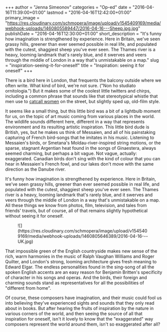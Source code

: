 +++
author = "Jenna Simeonov"
categories = "Op-ed"
date = "2016-04-16T11:39:00+01:00"
lastmod = "2016-04-16T12:42:00+01:00"
primary_image = "https://res.cloudinary.com/schmopera/image/upload/v1545409169/media/webhook-uploads/1460805589447/2016-04-16---Sheep.jpg.jpg"
publishDate = "2016-04-16T12:30:00+01:00"
short_description = "It&#039;s funny how imagination is strengthened by experience. Here in Britain, we&#039;ve seen grassy hills, greener than ever seemed possible in real life, and populated with the cutest, shaggiest sheep you&#039;ve ever seen. The Thames river is a heavy, looming landmark that&#039;s rarely blue, and it swerves and veers through the middle of London in a way that&#039;s unmistakable on a map."
slug = "inspiration-seeing-it-for-oneself"
title = "Inspiration: seeing it for oneself"
+++

There is a bird here in London, that frequents the balcony outside where we often write. What kind of bird, we're not sure. ("Non ho studiato ornitologia.") But it makes some of the coolest little twitters and chirps, including a common phrase that sounds like that stereotypical whistle that men use to [catcall women](https://www.youtube.com/watch?v=Ydx7BsjOAoY) on the street, but slightly sped up, old-film style.

It seems like a small thing, but this little bird was a bit of a lightbulb moment for us, on the topic of art music coming from various places in the world. The wildlife sounds different here, different in a way that represents environment and its resulting artistic inspiration. This little bird dude is British, yes, but he makes us think of Messaien, and all of his painstaking capturing of French bird-songs that he imitates in his music. Listening to Messaien's birds, or Smetana's Moldau-river-inspired string motions, or the sparse, stagnant Argentian heat found in the songs of Ginaestera, always seemed charming, but perhaps a bit vague. Not vague, actually: exaggerated. Canadian birds don't sing with the kind of colour that you can hear in Messaien's French fowl, and our lakes don't move with the same direction as the Danube river.

It's funny how imagination is strengthened by experience. Here in Britain, we've seen grassy hills, greener than ever seemed possible in real life, and populated with the cutest, shaggiest sheep you've ever seen. The Thames river is a heavy, looming landmark that's rarely blue, and it swerves and veers through the middle of London in a way that's unmistakable on a map. All these things we know from photos, film, television, and tales from friends' travels, but of course, all of that remains slightly hypothetical without seeing it for oneself.

<figure data-type="image">
![](https://res.cloudinary.com/schmopera/image/upload/v1545409169/media/webhook-uploads/1460805646389/2016-04-16---UK.jpg)
</figure>

That impossible green of the English countryside makes new sense of the rich, warm harmonies in the music of Ralph Vaughan Williams and Roger Quilter, and London's strong, looming architecture gives fresh meaning to Edward Elgar. The endless personalities found in the sing-song of all the spoken English accents are an easy reason for Benjamin Britten's specificity of character in his songs and operas. And the birds, their foreign and charming sounds stand as representatives for all the possibilities of "different from home". 

Of course, these composers have imagination, and their music could fool us into believing they've experienced sights and sounds that they only read about in books. But after hearing the fruits of inspiration by the nature in various corners of the world, and then seeing the source of all that inspiration for oneself, isn't it lovely to know that the "exaggerated" way composers represent the world around them, isn't so exaggerated after all?
